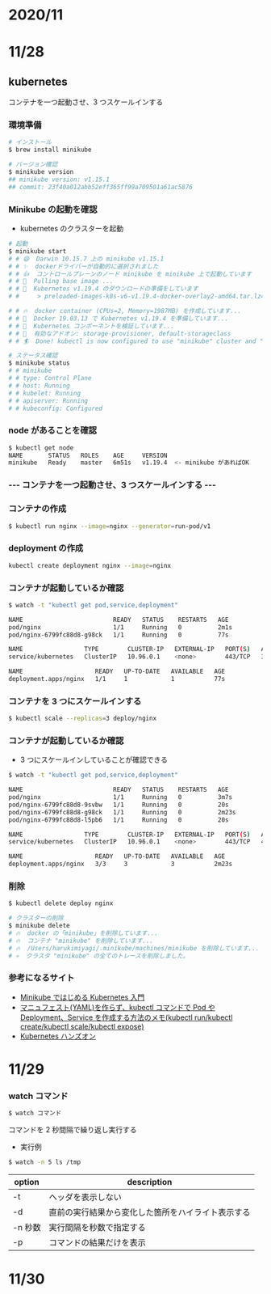 # 2020/11

# 11/28

## kubernetes

コンテナを一つ起動させ、3 つスケールインする

### 環境準備

```bash
# インストール
$ brew install minikube　

# バージョン確認
$ minikube version
## minikube version: v1.15.1
## commit: 23f40a012abb52eff365ff99a709501a61ac5876
```

### Minikube の起動を確認

- kubernetes のクラスターを起動

```bash
# 起動
$ minikube start
# # 😄  Darwin 10.15.7 上の minikube v1.15.1
# # ✨  dockerドライバーが自動的に選択されました
# # 👍  コントロールプレーンのノード minikube を minikube 上で起動しています
# # 🚜  Pulling base image ...
# # 💾  Kubernetes v1.19.4 のダウンロードの準備をしています
# #     > preloaded-images-k8s-v6-v1.19.4-docker-overlay2-amd64.tar.lz4: 486.35 MiB

# # 🔥  docker container (CPUs=2, Memory=1987MB) を作成しています...
# # 🐳  Docker 19.03.13 で Kubernetes v1.19.4 を準備しています...
# # 🔎  Kubernetes コンポーネントを検証しています...
# # 🌟  有効なアドオン: storage-provisioner, default-storageclass
# # 🏄  Done! kubectl is now configured to use "minikube" cluster and "default" namespace by default

# ステータス確認
$ minikube status
# # minikube
# # type: Control Plane
# # host: Running
# # kubelet: Running
# # apiserver: Running
# # kubeconfig: Configured
```

### node があることを確認

```bash
$ kubectl get node
NAME       STATUS   ROLES    AGE     VERSION
minikube   Ready    master   6m51s   v1.19.4  <- minikube があればOK
```

### --- コンテナを一つ起動させ、3 つスケールインする ---

### コンテナの作成

```bash
$ kubectl run nginx --image=nginx --generator=run-pod/v1
```

### deployment の作成

```bash
kubectl create deployment nginx --image=nginx
```

### コンテナが起動しているか確認

```bash
$ watch -t "kubectl get pod,service,deployment"

NAME                         READY   STATUS    RESTARTS   AGE
pod/nginx                    1/1     Running   0          2m1s
pod/nginx-6799fc88d8-g98ck   1/1     Running   0          77s

NAME                 TYPE        CLUSTER-IP   EXTERNAL-IP   PORT(S)   AGE
service/kubernetes   ClusterIP   10.96.0.1    <none>        443/TCP   3m32s

NAME                    READY   UP-TO-DATE   AVAILABLE   AGE
deployment.apps/nginx   1/1     1            1           77s
```

### コンテナを 3 つにスケールインする

```bash
$ kubectl scale --replicas=3 deploy/nginx
```

### コンテナが起動しているか確認

- 3 つにスケールインしていることが確認できる

```bash
$ watch -t "kubectl get pod,service,deployment"

NAME                         READY   STATUS    RESTARTS   AGE
pod/nginx                    1/1     Running   0          3m7s
pod/nginx-6799fc88d8-9svbw   1/1     Running   0          20s
pod/nginx-6799fc88d8-g98ck   1/1     Running   0          2m23s
pod/nginx-6799fc88d8-l5pb6   1/1     Running   0          20s

NAME                 TYPE        CLUSTER-IP   EXTERNAL-IP   PORT(S)   AGE
service/kubernetes   ClusterIP   10.96.0.1    <none>        443/TCP   4m38s

NAME                    READY   UP-TO-DATE   AVAILABLE   AGE
deployment.apps/nginx   3/3     3            3           2m23s
```

### 削除

```bash
$ kubectl delete deploy nginx

# クラスターの削除
$ minikube delete
# 🔥  docker の「minikube」を削除しています...
# 🔥  コンテナ "minikube" を削除しています...
# 🔥  /Users/harukimiyagi/.minikube/machines/minikube を削除しています...
# 💀  クラスタ "minikube" の全てのトレースを削除しました。
```

### 参考になるサイト

- [Minikube ではじめる Kubernetes 入門](https://qiita.com/nirasan/items/6207cf7ef94e04640fbf)
- [マニュフェスト(YAML)を作らず、kubectl コマンドで Pod や Deployment、Service を作成する方法のメモ(kubectl run/kubectl create/kubectl scale/kubectl expose)](https://qiita.com/toshihirock/items/8d79fa32c61c921c0b3b)
- [Kubernetes ハンズオン](https://www.nic.ad.jp/ja/materials/iw/2018/proceedings/h2/h2-takara-4.pdf)

# 11/29

### watch コマンド

```bash
$ watch コマンド
```

コマンドを 2 秒間隔で繰り返し実行する

- 実行例

```bash
$ watch -n 5 ls /tmp
```

| option  | description                                        |
| ------- | -------------------------------------------------- |
| -t      | ヘッダを表示しない                                 |
| -d      | 直前の実行結果から変化した箇所をハイライト表示する |
| -n 秒数 | 実行間隔を秒数で指定する                           |
| -p      | コマンドの結果だけを表示                           |

# 11/30
